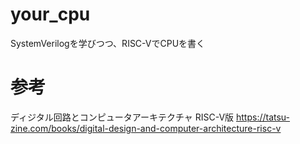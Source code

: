 # your_cpu
SystemVerilogを学びつつ、RISC-VでCPUを書く
# 参考
ディジタル回路とコンピュータアーキテクチャ RISC-V版
https://tatsu-zine.com/books/digital-design-and-computer-architecture-risc-v
